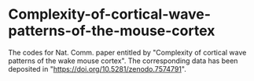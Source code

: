 # Complexity-of-cortical-wave-patterns-of-the-mouse-cortex
The codes for Nat. Comm. paper entitled by "Complexity of cortical wave patterns of the wake mouse cortex". The corresponding data has been deposited in "https://doi.org/10.5281/zenodo.7574791".
